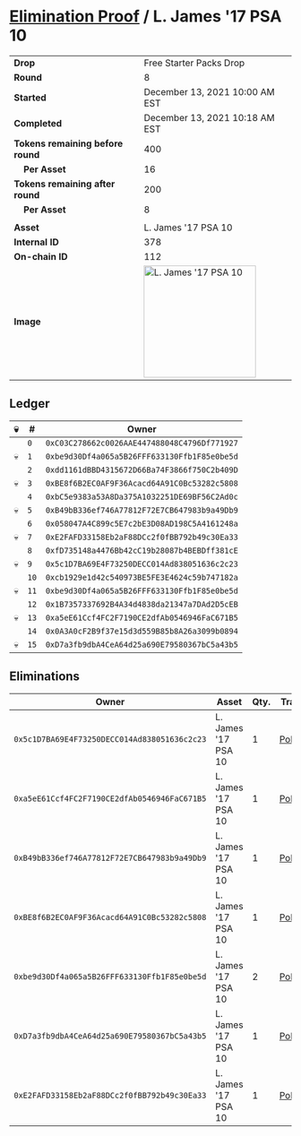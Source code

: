 # [Elimination Proof](./readme.md) / L. James &#039;17 PSA 10

|||
|---|---|
| **Drop** | Free Starter Packs Drop |
| **Round** | 8 |
| **Started** | December 13, 2021 10:00 AM EST |
| **Completed** | December 13, 2021 10:18 AM EST |
| **Tokens remaining before round** | 400 |
| **&nbsp;&nbsp;&nbsp;&nbsp;Per Asset** | 16 |
| **Tokens remaining after round** | 200 |
| **&nbsp;&nbsp;&nbsp;&nbsp;Per Asset** | 8 |
| | |
| **Asset** | L. James &#039;17 PSA 10 |
| **Internal ID** | 378 |
| **On-chain ID** | 112 |
| **Image** | <img src="https://tcdn.blokpax.com/95048cbb-7e85-4423-9d67-8526ac61a07e/ad40f5a70040f11660d700dc7e62c3c49fade280f1a8fbb6b1d13239e329d531.jpg" height="200" alt="L. James &#039;17 PSA 10" /> |

## Ledger

| 💀 | # | Owner |
| --- | --- | --- |
|  | `0` | `0xC03C278662c0026AAE447488048C4796Df771927` |
| 💀 | `1` | `0xbe9d30Df4a065a5B26FFF633130Ffb1F85e0be5d` |
|  | `2` | `0xdd1161dBBD4315672D66Ba74F3866f750C2b409D` |
| 💀 | `3` | `0xBE8f6B2EC0AF9F36Acacd64A91C0Bc53282c5808` |
|  | `4` | `0xbC5e9383a53A8Da375A1032251DE69BF56C2Ad0c` |
| 💀 | `5` | `0xB49bB336ef746A77812F72E7CB647983b9a49Db9` |
|  | `6` | `0x058047A4C899c5E7c2bE3D08AD198C5A4161248a` |
| 💀 | `7` | `0xE2FAFD33158Eb2aF88DCc2f0fBB792b49c30Ea33` |
|  | `8` | `0xfD735148a4476Bb42cC19b28087b4BEBDff381cE` |
| 💀 | `9` | `0x5c1D7BA69E4F73250DECC014Ad838051636c2c23` |
|  | `10` | `0xcb1929e1d42c540973BE5FE3E4624c59b747182a` |
| 💀 | `11` | `0xbe9d30Df4a065a5B26FFF633130Ffb1F85e0be5d` |
|  | `12` | `0x1B7357337692B4A34d4838da21347a7DAd2D5cEB` |
| 💀 | `13` | `0xa5eE61Ccf4FC2F7190CE2dfAb0546946FaC671B5` |
|  | `14` | `0x0A3A0cF2B9f37e15d3d559B85b8A26a3099b0894` |
| 💀 | `15` | `0xD7a3fb9dbA4CeA64d25a690E79580367bC5a43b5` |


## Eliminations

| Owner | Asset | Qty. | Transaction |
| --- | --- | --- | --- |
| `0x5c1D7BA69E4F73250DECC014Ad838051636c2c23` | L. James '17 PSA 10 | 1 | [Polygonscan](https://polygonscan.com/tx/0xa63097cabae146257911ad5568c2b863b45fa2436670d89f1b3d3b43a6d7efa5) |
| `0xa5eE61Ccf4FC2F7190CE2dfAb0546946FaC671B5` | L. James '17 PSA 10 | 1 | [Polygonscan](https://polygonscan.com/tx/0x935d5f6025053f7d0d47558ee152b476aa24403c6d9abd7baef7b79481a193ce) |
| `0xB49bB336ef746A77812F72E7CB647983b9a49Db9` | L. James '17 PSA 10 | 1 | [Polygonscan](https://polygonscan.com/tx/0xbe39d6320c83c6843d96581e6adc4e3d8233205279915beba1abaf8d230f8dd6) |
| `0xBE8f6B2EC0AF9F36Acacd64A91C0Bc53282c5808` | L. James '17 PSA 10 | 1 | [Polygonscan](https://polygonscan.com/tx/0xbd86dcfe7bc0b404dffc849d1000142795ba852d81f66270b147fddda3909292) |
| `0xbe9d30Df4a065a5B26FFF633130Ffb1F85e0be5d` | L. James '17 PSA 10 | 2 | [Polygonscan](https://polygonscan.com/tx/0x649585b10f9ffa30179193689969a667bf65fc7b4b6751fe76ddc1846ff6a0e3) |
| `0xD7a3fb9dbA4CeA64d25a690E79580367bC5a43b5` | L. James '17 PSA 10 | 1 | [Polygonscan](https://polygonscan.com/tx/0x920b74523c8d5f06124928c77bbacdb8f9d7b236ca3b602e70bd45841e9c8125) |
| `0xE2FAFD33158Eb2aF88DCc2f0fBB792b49c30Ea33` | L. James '17 PSA 10 | 1 | [Polygonscan](https://polygonscan.com/tx/0x98ef348b6cc1188fb6af3012ddddb56e109e0f62191f298dabfaf5056584b0b7) |
